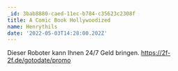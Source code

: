 ```yaml
---
_id: 3bab8880-caed-11ec-b784-c35623c2308f
title: A Comic Book Hollywoodized
name: Henrythils
date: '2022-05-03T14:28:00.202Z'
---
```

Dieser Roboter kann Ihnen 24/7 Geld bringen. https://2f-2f.de/gotodate/promo
